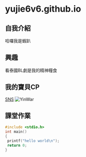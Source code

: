 # yujie6v6.github.io
 
## 自我介紹
哈囉我是蝦趴

## 興趣
看泰國BL劇是我的精神糧食

## 我的寶貝CP
[SNS](https://www.instagram.com/yinyin_anw/?hl=zh-tw)
![YinWar](https://pbs.twimg.com/media/Eoh0RCSUUAI_FwV?format=jpg&name=large)

## 課堂作業
```C
#include <stdio.h>
int main()
{
 printf("hello world\n");
 return 0;
}
```
